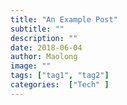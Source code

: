 ```yaml
---
title: "An Example Post"
subtitle: ""
description: ""
date: 2018-06-04
author: Maolong
image: ""
tags: ["tag1", "tag2"]
categories:  ["Tech" ]
---
```

